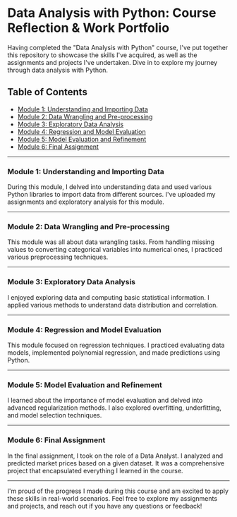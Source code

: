 # Data Analysis with Python: Course Reflection & Work Portfolio

Having completed the "Data Analysis with Python" course, I've put together this repository to showcase the skills I've acquired, as well as the assignments and projects I've undertaken. Dive in to explore my journey through data analysis with Python.

## Table of Contents

- [Module 1: Understanding and Importing Data](#module-1-understanding-and-importing-data)
- [Module 2: Data Wrangling and Pre-processing](#module-2-data-wrangling-and-pre-processing)
- [Module 3: Exploratory Data Analysis](#module-3-exploratory-data-analysis)
- [Module 4: Regression and Model Evaluation](#module-4-regression-and-model-evaluation)
- [Module 5: Model Evaluation and Refinement](#module-5-model-evaluation-and-refinement)
- [Module 6: Final Assignment](#module-6-final-assignment)

---

### Module 1: Understanding and Importing Data

During this module, I delved into understanding data and used various Python libraries to import data from different sources. I've uploaded my assignments and exploratory analysis for this module.

---

### Module 2: Data Wrangling and Pre-processing

This module was all about data wrangling tasks. From handling missing values to converting categorical variables into numerical ones, I practiced various preprocessing techniques.

---

### Module 3: Exploratory Data Analysis

I enjoyed exploring data and computing basic statistical information. I applied various methods to understand data distribution and correlation.

---

### Module 4: Regression and Model Evaluation

This module focused on regression techniques. I practiced evaluating data models, implemented polynomial regression, and made predictions using Python.

---

### Module 5: Model Evaluation and Refinement

I learned about the importance of model evaluation and delved into advanced regularization methods. I also explored overfitting, underfitting, and model selection techniques.

---

### Module 6: Final Assignment

In the final assignment, I took on the role of a Data Analyst. I analyzed and predicted market prices based on a given dataset. It was a comprehensive project that encapsulated everything I learned in the course.


---

I'm proud of the progress I made during this course and am excited to apply these skills in real-world scenarios. Feel free to explore my assignments and projects, and reach out if you have any questions or feedback!


